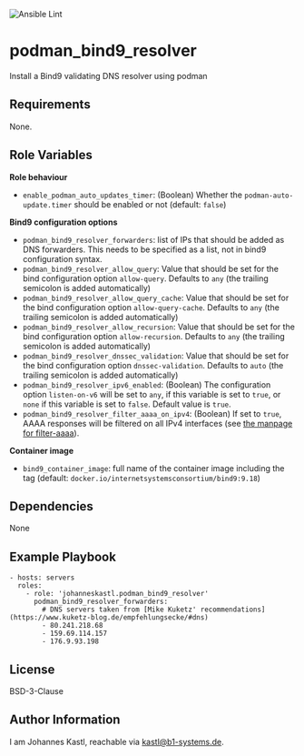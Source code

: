 ![Ansible Lint](https://github.com/johanneskastl/ansible-role-podman_bind9_resolver/workflows/Ansible%20Lint/badge.svg)

podman_bind9_resolver
=========

Install a Bind9 validating DNS resolver using podman

Requirements
------------

None.

Role Variables
--------------

**Role behaviour**

- `enable_podman_auto_updates_timer`: (Boolean) Whether the `podman-auto-update.timer` should be enabled or not (default: `false`)

**Bind9 configuration options**

- `podman_bind9_resolver_forwarders`: list of IPs that should be added as DNS forwarders. This needs to be specified as a list, not in bind9 configuration syntax.
- `podman_bind9_resolver_allow_query`: Value that should be set for the bind configuration option `allow-query`. Defaults to `any` (the trailing semicolon is added automatically)
- `podman_bind9_resolver_allow_query_cache`: Value that should be set for the bind configuration option `allow-query-cache`. Defaults to `any` (the trailing semicolon is added automatically)
- `podman_bind9_resolver_allow_recursion`: Value that should be set for the bind configuration option `allow-recursion`. Defaults to `any` (the trailing semicolon is added automatically)
- `podman_bind9_resolver_dnssec_validation`: Value that should be set for the bind configuration option `dnssec-validation`. Defaults to `auto` (the trailing semicolon is added automatically)
- `podman_bind9_resolver_ipv6_enabled`: (Boolean) The configuration option `listen-on-v6` will be set to `any`, if this variable is set to `true`, or `none` if this variable is set to `false`. Default value is `true`.
- `podman_bind9_resolver_filter_aaaa_on_ipv4`: (Boolean) If set to `true`, AAAA
  responses will be filtered on all IPv4 interfaces (see [the manpage for filter-aaaa](https://manpages.debian.org/unstable/bind9/filter-aaaa.8.en.html)).

**Container image**

- `bind9_container_image`: full name of the container image including the tag (default: `docker.io/internetsystemsconsortium/bind9:9.18`)

Dependencies
------------

None

Example Playbook
----------------

    - hosts: servers
      roles:
        - role: 'johanneskastl.podman_bind9_resolver'
          podman_bind9_resolver_forwarders:
            # DNS servers taken from [Mike Kuketz' recommendations](https://www.kuketz-blog.de/empfehlungsecke/#dns)
            - 80.241.218.68
            - 159.69.114.157
            - 176.9.93.198

License
-------

BSD-3-Clause

Author Information
------------------

I am Johannes Kastl, reachable via kastl@b1-systems.de.
